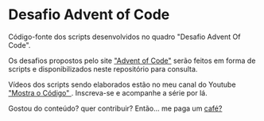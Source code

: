 # Desafio Advent of Code
Código-fonte dos scripts desenvolvidos no quadro "Desafio Advent Of Code".

Os desafios propostos pelo site <a href='https://adventofcode.com' target='_blank'>"Advent of Code"</a> serão feitos em forma de scripts e disponibilizados neste repositório para consulta.

Vídeos dos scripts sendo elaborados estão no meu canal do Youtube <a href="https://www.youtube.com/channel/UCCV0DQO_W6WCwThwX7UkUsQ" target="_blank">"Mostra o Código" </a>. Inscreva-se e acompanhe a série por lá.

Gostou do conteúdo? quer contribuir? Então... me paga um <a href="https://pag.ae/bltNksv" target="_blank">café?</a>
